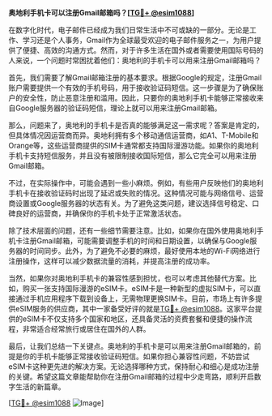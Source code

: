 **奥地利手机卡可以注册Gmail邮箱吗？[[TG💪+ @esim1088](https://t.me/s/esim1088)]**

在数字化时代，电子邮件已经成为我们日常生活中不可或缺的一部分。无论是工作、学习还是个人事务，Gmail作为全球最受欢迎的电子邮件服务之一，为用户提供了便捷、高效的沟通方式。然而，对于许多生活在国外或者需要使用国际号码的人来说，一个问题时常困扰着他们：奥地利的手机卡可以用来注册Gmail邮箱吗？

首先，我们需要了解Gmail邮箱注册的基本要求。根据Google的规定，注册Gmail账户需要提供一个有效的手机号码，用于接收验证码短信。这一步骤是为了确保账户的安全性，防止恶意注册和滥用。因此，只要你的奥地利手机卡能够正常接收来自Google服务器的验证码短信，理论上就可以用来注册Gmail邮箱。

那么，问题来了，奥地利的手机卡是否真的能够满足这一需求呢？答案是肯定的，但具体情况因运营商而异。奥地利拥有多个移动通信运营商，如A1、T-Mobile和Orange等，这些运营商提供的SIM卡通常都支持国际漫游功能。如果你的奥地利手机卡支持短信服务，并且没有被限制接收国际短信，那么它完全可以用来注册Gmail邮箱。

不过，在实际操作中，可能会遇到一些小麻烦。例如，有些用户反映他们的奥地利手机卡在接收验证码时出现了延迟或失败的情况。这种情况可能与网络信号、运营商设置或Google服务器的状态有关。为了避免这类问题，建议选择信号稳定、口碑良好的运营商，并确保你的手机卡处于正常激活状态。

除了技术层面的问题，还有一些细节需要注意。比如，如果你在国外使用奥地利手机卡注册Gmail邮箱，可能需要调整手机的时间和日期设置，以确保与Google服务器的时间同步。此外，为了避免不必要的麻烦，最好使用本地的Wi-Fi网络进行注册操作，这样可以减少数据流量的消耗，并提高注册的成功率。

当然，如果你对奥地利手机卡的兼容性感到担忧，也可以考虑其他替代方案。比如，购买一张支持国际漫游的eSIM卡。eSIM卡是一种新型的虚拟SIM卡，可以直接通过手机应用程序下载到设备上，无需物理更换SIM卡。目前，市场上有许多提供eSIM服务的供应商，其中一家备受好评的就是[TG💪+ @esim1088](https://t.me/s/esim1088)。这家平台提供的eSIM卡不仅支持多个国家和地区，还具备灵活的资费套餐和便捷的操作流程，非常适合经常旅行或居住在国外的人群。

最后，让我们总结一下关键点。奥地利的手机卡是可以用来注册Gmail邮箱的，前提是你的手机卡能够正常接收验证码短信。如果你担心兼容性问题，不妨尝试eSIM卡这种更先进的解决方案。无论选择哪种方式，保持耐心和细心是成功注册的关键。希望这篇文章能帮助你在注册Gmail邮箱的过程中少走弯路，顺利开启数字生活的新篇章。

[[TG💪+ @esim1088](https://t.me/s/esim1088) ![Image](https://i.postimg.cc/4NQfJmqS/Snipaste-2025-05-13-00-14-12.png)]